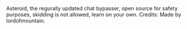 Asteroid, the regurally updated chat bypasser, open source for safety purposes, skidding is not allowed, learn on your own.
Credits: Made by lordofmountain.
